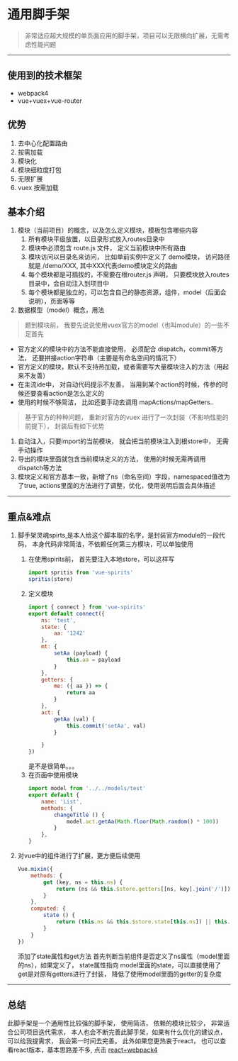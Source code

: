 通用脚手架
=======================
>非常适应超大规模的单页面应用的脚手架，项目可以无限横向扩展，无需考虑性能问题 
--------------------------
使用到的技术框架
-----------------------
* webpack4
* vue+vuex+vue-router

优势
-----------------------
1. 去中心化配置路由
2. 按需加载
3. 模块化
4. 模块细粒度打包
5. 无限扩展
6. vuex 按需加载

基本介绍
-----------------------
1. 模块（当前项目）的概念，以及怎么定义模块，模板包含哪些内容
    1. 所有模块平级放置，以目录形式放入routes目录中
    2. 模块中必须包含 route.js 文件， 定义当前模块中所有路由
    3. 模块访问以目录名来访问， 比如单前实例中定义了 demo模块， 访问路径就是  /demo/XXX, 其中XXX代表demo模块定义的路由
    4. 每个模块都是可插拔的，不需要在根router.js 声明， 只要模块放入routes目录中，会自动注入到项目中
    5. 每个模块都是独立的，可以包含自己的静态资源，组件，model（后面会说明），页面等等
2. 数据模型（model）概念，用法
>题到模块前， 我要先说说使用vuex官方的model（也叫module）的一些不足首先
   *  官方定义的模块中的方法不能直接使用， 必须配合 dispatch，commit等方法， 还要拼接action字符串（主要是有命名空间的情况下）
   *  官方定义的模块，默认不支持热加载，或者需要写大量模块注入的方法（用起来不友善）
   *  在主流ide中， 对自动代码提示不友善， 当用到某个action的时候，传参的时候还要查看action是怎么定义的
   * 使用的时候不够简洁， 比如还要手动去调用 mapActions/mapGetters..
  
>基于官方的种种问题， 重新对官方的vuex 进行了一次封装（不影响性能的前提下）， 封装后有如下优势
   1. 自动注入，只要import的当前模块， 就会把当前模块注入到根store中， 无需手动操作
   2. 导出的模块里面就包含当前模块定义的方法， 使用的时候无需再调用dispatch等方法
   3. 模块定义和官方基本一致，新增了ns（命名空间）字段，namespaced值改为了true, actions里面的方法进行了调整，优化，使用说明后面会具体描述

-------------------
重点&难点
-----------------------

1. 脚手架灵魂spirts,是本人给这个脚本取的名字，是封装官方module的一段代码， 本身代码非常简洁，不依赖任何第三方模块，可以单独使用
    
    1. 在使用spirits前， 首先要注入本地store，可以这样写
        ~~~javascript
        import spritis from 'vue-spirits'
        spritis(store)
        ~~~
    2. 定义模块
        ~~~javascript
        import { connect } from 'vue-spirits'
        export default connect({
            ns: 'test',
            state: {
                aa: '1242'
            },
            mt: {
                setAa (payload) {
                    this.aa = payload
                }
            },
            getters: {
                me: ({ aa }) => {
                    return aa
                }
            },
            act: {
                getAa (val) {
                    this.commit('setAa', val)
                }
        
            }
        })
        ~~~
        是不是很简单。。。
    3. 在页面中使用模块
        ~~~javascript
        import model from '../../models/test'
        export default {
            name: 'List',
            methods: {
                changeTitle () {
                    model.act.getAa(Math.floor(Math.random() * 100))
                }
            },
        }
        ~~~
2. 对vue中的组件进行了扩展，更方便后续使用
    ~~~javascript
    Vue.mixin({
        methods: {
            get (key, ns = this.ns) {
                return (ns && this.$store.getters[[ns, key].join('/')]) || this.$store.getters[key]
            }
        },
        computed: {
            state () {
                return (this.ns && this.$store.state[this.ns]) || this.$store.state
            }
        }
    })
    ~~~
    添加了state属性和get方法
    首先判断当前组件是否定义了ns属性（model里面的ns），如果定义了， state属性指向 model里面的state，可以直接使用了
    get是对原有getters进行了封装， 降低了使用model里面的getter的复杂度

---------------------
总结
-------------------------
此脚手架是一个通用性比较强的脚手架， 使用简洁， 依赖的模块比较少， 非常适合公司项目迭代需求，
本人也会不断完善此脚手架，如果有什么优化的建议点， 可以给我提需求， 我会第一时间去完善。
此外如果您更热衷于react， 也可以查看react版本，基本思路差不多, 点击
[react+webpack4](https://github.com/sampsonli/reactwebpack4)

